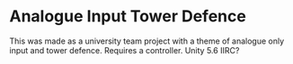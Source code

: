 # Analogue Input Tower Defence

This was made as a university team project with a theme of analogue only input and tower defence.
Requires a controller. Unity 5.6 IIRC?
